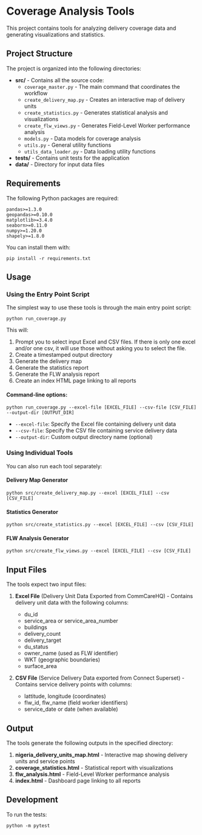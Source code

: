 # Coverage Analysis Tools

This project contains tools for analyzing delivery coverage data and generating visualizations and statistics.

## Project Structure

The project is organized into the following directories:

- **src/** - Contains all the source code:
  - `coverage_master.py` - The main command that coordinates the workflow
  - `create_delivery_map.py` - Creates an interactive map of delivery units
  - `create_statistics.py` - Generates statistical analysis and visualizations
  - `create_flw_views.py` - Generates Field-Level Worker performance analysis
  - `models.py` - Data models for coverage analysis
  - `utils.py` - General utility functions
  - `utils_data_loader.py` - Data loading utility functions
- **tests/** - Contains unit tests for the application
- **data/** - Directory for input data files

## Requirements

The following Python packages are required:

```
pandas>=1.3.0
geopandas>=0.10.0
matplotlib>=3.4.0
seaborn>=0.11.0
numpy>=1.20.0
shapely>=1.8.0
```

You can install them with:

```
pip install -r requirements.txt
```

## Usage

### Using the Entry Point Script

The simplest way to use these tools is through the main entry point script:

```
python run_coverage.py
```

This will:
1. Prompt you to select input Excel and CSV files. If there is only one excel and/or one csv, it will use those without asking you to select the file.
2. Create a timestamped output directory
3. Generate the delivery map
4. Generate the statistics report
5. Generate the FLW analysis report
6. Create an index HTML page linking to all reports

#### Command-line options:

```
python run_coverage.py --excel-file [EXCEL_FILE] --csv-file [CSV_FILE] --output-dir [OUTPUT_DIR]
```

- `--excel-file`: Specify the Excel file containing delivery unit data
- `--csv-file`: Specify the CSV file containing service delivery data
- `--output-dir`: Custom output directory name (optional)

### Using Individual Tools

You can also run each tool separately:

#### Delivery Map Generator

```
python src/create_delivery_map.py --excel [EXCEL_FILE] --csv [CSV_FILE]
```

#### Statistics Generator

```
python src/create_statistics.py --excel [EXCEL_FILE] --csv [CSV_FILE]
```

#### FLW Analysis Generator

```
python src/create_flw_views.py --excel [EXCEL_FILE] --csv [CSV_FILE]
```

## Input Files

The tools expect two input files:

1. **Excel File** (Delivery Unit Data Exported from CommCareHQ) - Contains delivery unit data with the following columns:
   - du_id
   - service_area or service_area_number
   - buildings
   - delivery_count
   - delivery_target
   - du_status
   - owner_name (used as FLW identifier)
   - WKT (geographic boundaries)
   - surface_area

2. **CSV File** (Service Delivery Data exported from Connect Superset) - Contains service delivery points with columns:
   - lattitude, longitude (coordinates)
   - flw_id, flw_name (field worker identifiers)
   - service_date or date (when available)

## Output

The tools generate the following outputs in the specified directory:

1. **nigeria_delivery_units_map.html** - Interactive map showing delivery units and service points
2. **coverage_statistics.html** - Statistical report with visualizations
3. **flw_analysis.html** - Field-Level Worker performance analysis
4. **index.html** - Dashboard page linking to all reports

## Development

To run the tests:

```
python -m pytest
``` 